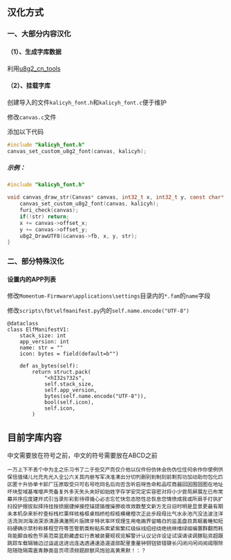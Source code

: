## 汉化方式

### 一、大部分内容汉化

#### （1）、生成字库数据

利用[u8g2_cn_tools](https://github.com/kalicyh/u8g2_cn_tools)

#### （2）、挂载字库

创建导入的文件`kalicyh_font.h`和`kalicyh_font.c`便于维护

修改`canvas.c`文件

添加以下代码
```C
#include "kalicyh_font.h"
canvas_set_custom_u8g2_font(canvas, kalicyh);
```

##### 示例：
```C
#include "kalicyh_font.h"

void canvas_draw_str(Canvas* canvas, int32_t x, int32_t y, const char* str) {
    canvas_set_custom_u8g2_font(canvas, kalicyh);
    furi_check(canvas);
    if(!str) return;
    x += canvas->offset_x;
    y += canvas->offset_y;
    u8g2_DrawUTF8(&canvas->fb, x, y, str);
}
```

### 二、部分特殊汉化

#### 设置内的APP列表

修改`Momentum-Firmware\applications\settings`目录内的`*.fam`的`name`字段

修改`scripts\fbt\elfmanifest.py`内的`self.name.encode("UTF-8")`

```PY
@dataclass
class ElfManifestV1:
    stack_size: int
    app_version: int
    name: str = ""
    icon: bytes = field(default=b"")

    def as_bytes(self):
        return struct.pack(
            "<hI32s?32s",
            self.stack_size,
            self.app_version,
            bytes(self.name.encode("UTF-8")),
            bool(self.icon),
            self.icon,
        )
```

## 目前字库内容

中文需要放在符号之前，中文的符号需要放在ABCD之前

```
一万上下不丢个中为主之乐习书了二于些交产亮仅介他以仪件份仿休会伤伪位住何余作你使例供保信值储儿允充先光入全公六关其内册写军决准凑出分切列删别到制刻前剩剪功加动助勿包化匹区匿十升协单卡卸厂压原取受只可右号吃同名后向否含听启呀告命和品哎商器回因围固图在地址坏块型域基堆增声壳备复外多天失头夹好如始姓字存学安完定实容密对将小少尝局屏展左已布常幕并序应度建开式引当录形彩影待得循心必志忘忙快忽态怒性总恢息您情愤成我或所扇手打执扩扫投护报拔拟择持挂按损据捷掉接控描提插搜操擦收改效数整文新方无日旧时明是显景更最有期未本机杂来析柠查标栈栏栗样核格框桌档桥检棕榄模橄橙次正此步段母比气水永池汽没法波注洋活流测浏海消深添清源满激照片版牌牙特状率环现理生用电画界留略白的监盖盘目真眠着睡知短码硬确示禁秒称移程空符等签管箭类粉粘系索紧紫繁红级纵线绍经绕绝统继维绿缀编置群翻而耗背能脚自般色节英范菜蓝蔚藏虚虹行表被装要规视览解警计认议记许设证试误请读调豚贴资超跟跳踪车载辑输边过运返这进远连选透通速造道遥部配里重量钟钥钮锁错键长闪闭问闲间阅阈限除陪随隐隔需震青静面音页项须频题颜额风饱验高黄黑默！：？
```
